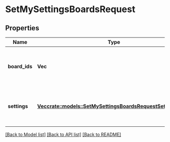 # SetMySettingsBoardsRequest

## Properties

Name | Type | Description | Notes
------------ | ------------- | ------------- | -------------
**board_ids** | **Vec<i32>** | A list of board ids where you want to set a list of settings. | 
**settings** | [**Vec<crate::models::SetMySettingsBoardsRequestSettingsInner>**](setMySettingsBoards_request_settings_inner.md) | A list of settings whitch you want to set for a list of boards. | 

[[Back to Model list]](../README.md#documentation-for-models) [[Back to API list]](../README.md#documentation-for-api-endpoints) [[Back to README]](../README.md)


